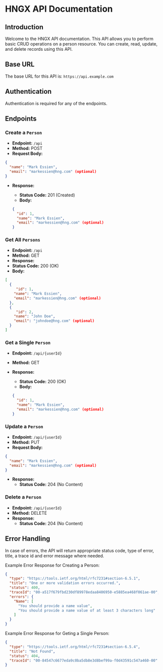 # HNGX API Documentation

## Introduction

Welcome to the HNGX API documentation. This API allows you to perform basic CRUD operations on a person resource. You can create, read, update, and delete records using this API.

## Base URL

The base URL for this API is: `https://api.example.com`

## Authentication

Authentication is required for any of the endpoints.

## Endpoints

### Create a `Person`

- **Endpoint:** `/api`
- **Method:** POST
- **Request Body:**

```json
{
  "name": "Mark Essien",
  "email": "markessien@hng.com" (optional)
}
```

- **Response:**

  - **Status Code:** 201 (Created)
  - **Body:**

  ```json
  {
    "id": 1,
    "name": "Mark Essien",
    "email": "markessien@hng.com" (optional)
  }
  ```

### Get All `Persons`

- **Endpoint:** `/api`
- **Method:** GET
- **Response:**
- **Status Code:** 200 (OK)
- **Body:**

```json
[
  {
	 "id": 1,
	"name": "Mark Essien",
	"email": "markessien@hng.com" (optional)
  },
  {
	 "id": 2,
	"name": "John Doe",
	"email": "johndoe@hng.com" (optional)
  }
]
```

### Get a Single `Person`

- **Endpoint:** `/api/{userId}`
- **Method:** GET
- **Response:**

  - **Status Code:** 200 (OK)
  - **Body:**

  ```json
  {
    "id": 1,
    "name": "Mark Essien",
    "email": "markessien@hng.com" (optional)
  }
  ```

### Update a `Person`

- **Endpoint:** `/api/{userId}`
- **Method:** PUT
- **Request Body:**

```json
{
  "name": "Mark Essien",
  "email": "markessien@hng.com" (optional)
}
```

- **Response:**
  - **Status Code:** 204 (No Content)

### Delete a `Person`

- **Endpoint:** `/api/{userId}`
- **Method:** DELETE
- **Response:**
  - **Status Code:** 204 (No Content)

## Error Handling

In case of errors, the API will return appropriate status code, type of error, title, a trace id and error message where needed.

Example Error Response for Creating a Person:

```json
{
  "type": "https://tools.ietf.org/html/rfc7231#section-6.5.1",
  "title": "One or more validation errors occurred.",
  "status": 400,
  "traceId": "00-a517f679fbd230df89978edaa8406950-e5885ea468f061ae-00",
  "errors": {
    "Name": [
      "You should provide a name value",
      "You should provide a name value of at least 3 characters long"
    ]
  }
}
```

Example Error Response for Geting a Single Person:

```json
{
  "type": "https://tools.ietf.org/html/rfc7231#section-6.5.4",
  "title": "Not Found",
  "status": 404,
  "traceId": "00-84547c6677eda9c0ba5db8e3d8bef99a-f0d43591c547a460-00"
}
```
